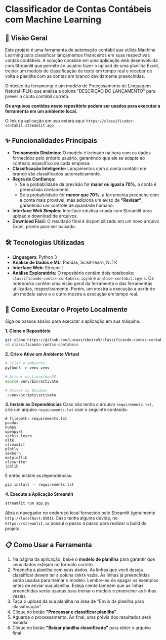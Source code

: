 # Classificador de Contas Contábeis com Machine Learning

## 📖 Visão Geral

Este projeto é uma ferramenta de automação contábil que utiliza Machine Learning para classificar lançamentos financeiros em suas respectivas contas contábeis. A solução consiste em uma aplicação web desenvolvida com Streamlit que permite ao usuário fazer o upload de uma planilha Excel, treinar um modelo de classificação de texto em tempo real e receber de volta a planilha com as contas em branco devidamente preenchidas.

O núcleo da ferramenta é um modelo de Processamento de Linguagem Natural (PLN) que analisa a coluna "DESCRIÇÃO DO LANÇAMENTO" para prever a conta contábil correta.

**Os arquivos contidos neste repositório podem ser usados para executar a ferramenta em um ambiente local.**

O link da aplicação em uso estará aqui: `https://classificador-contabil.streamlit.app`

## ✨ Funcionalidades Principais

-   **Treinamento Dinâmico:** O modelo é treinado na hora com os dados fornecidos pelo próprio usuário, garantindo que ele se adapte ao contexto específico de cada empresa.
-   **Classificação Inteligente:** Lançamentos com a conta contábil em branco são classificados automaticamente.
-   **Regra de Confiança:**
    -   Se a probabilidade da previsão for **maior ou igual a 70%**, a conta é preenchida diretamente.
    -   Se a probabilidade for **menor que 70%**, a ferramenta preenche com a conta mais provável, mas adiciona um aviso de **"Revisar"**, garantindo um controle de qualidade humano.
-   **Interface Web Simples:** Interface intuitiva criada com Streamlit para upload e download de arquivos.
-   **Download Fácil:** O resultado final é disponibilizado em um novo arquivo Excel, pronto para ser baixado.

## 🛠️ Tecnologias Utilizadas

-   **Linguagem:** Python 3
-   **Análise de Dados e ML:** Pandas, Scikit-learn, NLTK
-   **Interface Web:** Streamlit
-   **Análise Exploratória:** O repositório contém dois notebooks: `classificando-contas-contabeis.ipynb` e `analise-contabil.ipynb`. Os notebooks contém uma visão geral da ferramenta e das ferramentas utilizadas, respectivamente. Porém, um mostra a execução a partir de um modelo salvo e o outro mostra a execução em tempo real.

## 🚀 Como Executar o Projeto Localmente

Siga os passos abaixo para executar a aplicação em sua máquina.

**1. Clone o Repositório**
```bash
git clone https://github.com/Lucassribeiro9/classificando-contas-contabeis.git
cd classificando-contas-contabeis
```

**2. Crie e Ative um Ambiente Virtual**
```bash
# Criar o ambiente
python3 -m venv venv

# Ativar no Linux/macOS
source venv/bin/activate

# Ativar no Windows
.\venv\Scripts\activate
```

**3. Instale as Dependências**
Caso não tenha o arquivo `requirements.txt`, crie um arquivo `requirements.txt` com o seguinte conteúdo:
```
# filepath: requirements.txt
pandas
numpy
openpyxl
scikit-learn
nltk
streamlit
plotly
seaborn
matplotlib
xlsxwriter
joblib
```
E então instale as dependências:
```bash
pip install -r requirements.txt
```

**4. Execute a Aplicação Streamlit**
```bash
streamlit run app.py
```
Abra o navegador no endereço local fornecido pelo Streamlit (geralmente `http://localhost:8501`).
Caso tenha alguma dúvida, no `https://streamlit.io` possui o passo a passo para realizar o build do projeto.

## 📋 Como Usar a Ferramenta

1.  Na página da aplicação, baixe o **modelo de planilha** para garantir que seus dados estejam no formato correto.
2.  Preencha a planilha com seus dados. As linhas que você deseja classificar devem ter a coluna `CONTA` vazia. As linhas já preenchidas serão usadas para treinar o modelo. Lembre-se de apagar os exemplos antes de enviar sua planilha. Esteja ciente também que as linhas preenchidas serão usadas para treinar o modelo e preencher as linhas vazias.
3.  Faça o upload da sua planilha na área de "Envio da planilha para classificação".
4.  Clique no botão **"Processar e classificar planilha"**.
5.  Aguarde o processamento. Ao final, uma prévia dos resultados será exibida.
6.  Clique no botão **"Baixar planilha classificada"** para obter o arquivo final.
